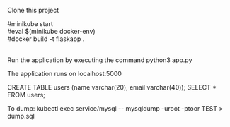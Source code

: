 Clone this project <br />

#minikube start <br />
#eval $(minikube docker-env) <br />
#docker build -t flaskapp . <br />
<br />

Run the application by executing the command python3 app.py

The application runs on localhost:5000

CREATE TABLE users (name varchar(20), email varchar(40));
SELECT * FROM users;

To dump: kubectl exec service/mysql -- mysqldump -uroot -ptoor TEST > dump.sql


